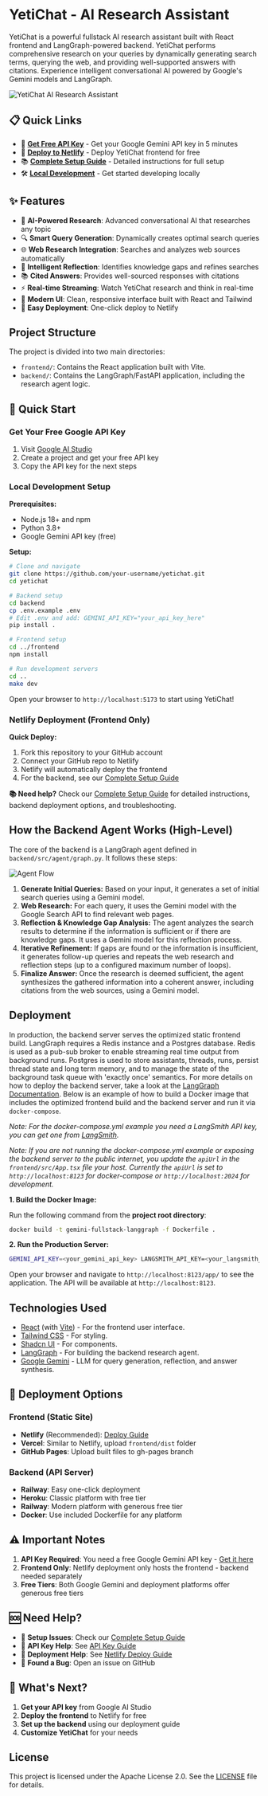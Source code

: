 # YetiChat - AI Research Assistant

YetiChat is a powerful fullstack AI research assistant built with React frontend and LangGraph-powered backend. YetiChat performs comprehensive research on your queries by dynamically generating search terms, querying the web, and providing well-supported answers with citations. Experience intelligent conversational AI powered by Google's Gemini models and LangGraph.

![YetiChat AI Research Assistant](./app.png)

## 📋 Quick Links

- 🔑 **[Get Free API Key](./GET_API_KEY.md)** - Get your Google Gemini API key in 5 minutes
- 🚀 **[Deploy to Netlify](./NETLIFY_DEPLOY.md)** - Deploy YetiChat frontend for free
- 📚 **[Complete Setup Guide](./docs/yetichat-setup-guide.md)** - Detailed instructions for full setup
- 🛠️ **[Local Development](#-quick-start)** - Get started developing locally

## ✨ Features

- 🤖 **AI-Powered Research**: Advanced conversational AI that researches any topic
- 🔍 **Smart Query Generation**: Dynamically creates optimal search queries
- 🌐 **Web Research Integration**: Searches and analyzes web sources automatically  
- 🧠 **Intelligent Reflection**: Identifies knowledge gaps and refines searches
- 📚 **Cited Answers**: Provides well-sourced responses with citations
- ⚡ **Real-time Streaming**: Watch YetiChat research and think in real-time
- 🎨 **Modern UI**: Clean, responsive interface built with React and Tailwind
- 🚀 **Easy Deployment**: One-click deploy to Netlify

## Project Structure

The project is divided into two main directories:

-   `frontend/`: Contains the React application built with Vite.
-   `backend/`: Contains the LangGraph/FastAPI application, including the research agent logic.

## 🚀 Quick Start

### Get Your Free Google API Key
1. Visit [Google AI Studio](https://aistudio.google.com/)
2. Create a project and get your free API key
3. Copy the API key for the next steps

### Local Development Setup

**Prerequisites:**
- Node.js 18+ and npm
- Python 3.8+
- Google Gemini API key (free)

**Setup:**
```bash
# Clone and navigate
git clone https://github.com/your-username/yetichat.git
cd yetichat

# Backend setup
cd backend
cp .env.example .env
# Edit .env and add: GEMINI_API_KEY="your_api_key_here"
pip install .

# Frontend setup  
cd ../frontend
npm install

# Run development servers
cd ..
make dev
```

Open your browser to `http://localhost:5173` to start using YetiChat!

### Netlify Deployment (Frontend Only)

**Quick Deploy:**
1. Fork this repository to your GitHub account
2. Connect your GitHub repo to Netlify
3. Netlify will automatically deploy the frontend
4. For the backend, see our [Complete Setup Guide](./docs/yetichat-setup-guide.md)

**📚 Need help?** Check our [Complete Setup Guide](./docs/yetichat-setup-guide.md) for detailed instructions, backend deployment options, and troubleshooting.

## How the Backend Agent Works (High-Level)

The core of the backend is a LangGraph agent defined in `backend/src/agent/graph.py`. It follows these steps:

![Agent Flow](./agent.png)

1.  **Generate Initial Queries:** Based on your input, it generates a set of initial search queries using a Gemini model.
2.  **Web Research:** For each query, it uses the Gemini model with the Google Search API to find relevant web pages.
3.  **Reflection & Knowledge Gap Analysis:** The agent analyzes the search results to determine if the information is sufficient or if there are knowledge gaps. It uses a Gemini model for this reflection process.
4.  **Iterative Refinement:** If gaps are found or the information is insufficient, it generates follow-up queries and repeats the web research and reflection steps (up to a configured maximum number of loops).
5.  **Finalize Answer:** Once the research is deemed sufficient, the agent synthesizes the gathered information into a coherent answer, including citations from the web sources, using a Gemini model.

## Deployment

In production, the backend server serves the optimized static frontend build. LangGraph requires a Redis instance and a Postgres database. Redis is used as a pub-sub broker to enable streaming real time output from background runs. Postgres is used to store assistants, threads, runs, persist thread state and long term memory, and to manage the state of the background task queue with 'exactly once' semantics. For more details on how to deploy the backend server, take a look at the [LangGraph Documentation](https://langchain-ai.github.io/langgraph/concepts/deployment_options/). Below is an example of how to build a Docker image that includes the optimized frontend build and the backend server and run it via `docker-compose`.

_Note: For the docker-compose.yml example you need a LangSmith API key, you can get one from [LangSmith](https://smith.langchain.com/settings)._

_Note: If you are not running the docker-compose.yml example or exposing the backend server to the public internet, you update the `apiUrl` in the `frontend/src/App.tsx` file your host. Currently the `apiUrl` is set to `http://localhost:8123` for docker-compose or `http://localhost:2024` for development._

**1. Build the Docker Image:**

   Run the following command from the **project root directory**:
   ```bash
   docker build -t gemini-fullstack-langgraph -f Dockerfile .
   ```
**2. Run the Production Server:**

   ```bash
   GEMINI_API_KEY=<your_gemini_api_key> LANGSMITH_API_KEY=<your_langsmith_api_key> docker-compose up
   ```

Open your browser and navigate to `http://localhost:8123/app/` to see the application. The API will be available at `http://localhost:8123`.

## Technologies Used

- [React](https://reactjs.org/) (with [Vite](https://vitejs.dev/)) - For the frontend user interface.
- [Tailwind CSS](https://tailwindcss.com/) - For styling.
- [Shadcn UI](https://ui.shadcn.com/) - For components.
- [LangGraph](https://github.com/langchain-ai/langgraph) - For building the backend research agent.
- [Google Gemini](https://ai.google.dev/models/gemini) - LLM for query generation, reflection, and answer synthesis.

## 🚀 Deployment Options

### Frontend (Static Site)
- **Netlify** (Recommended): [Deploy Guide](./NETLIFY_DEPLOY.md)
- **Vercel**: Similar to Netlify, upload `frontend/dist` folder
- **GitHub Pages**: Upload built files to gh-pages branch

### Backend (API Server)
- **Railway**: Easy one-click deployment
- **Heroku**: Classic platform with free tier
- **Railway**: Modern platform with generous free tier
- **Docker**: Use included Dockerfile for any platform

## ⚠️ Important Notes

1. **API Key Required**: You need a free Google Gemini API key - [Get it here](./GET_API_KEY.md)
2. **Frontend Only**: Netlify deployment only hosts the frontend - backend needed separately
3. **Free Tiers**: Both Google Gemini and deployment platforms offer generous free tiers

## 🆘 Need Help?

- 📖 **Setup Issues**: Check our [Complete Setup Guide](./docs/yetichat-setup-guide.md)
- 🔑 **API Key Help**: See [API Key Guide](./GET_API_KEY.md)
- 🚀 **Deployment Help**: See [Netlify Deploy Guide](./NETLIFY_DEPLOY.md)
- 🐛 **Found a Bug**: Open an issue on GitHub

## 🎯 What's Next?

1. **Get your API key** from Google AI Studio
2. **Deploy the frontend** to Netlify for free
3. **Set up the backend** using our deployment guide
4. **Customize YetiChat** for your needs

## License

This project is licensed under the Apache License 2.0. See the [LICENSE](LICENSE) file for details. 